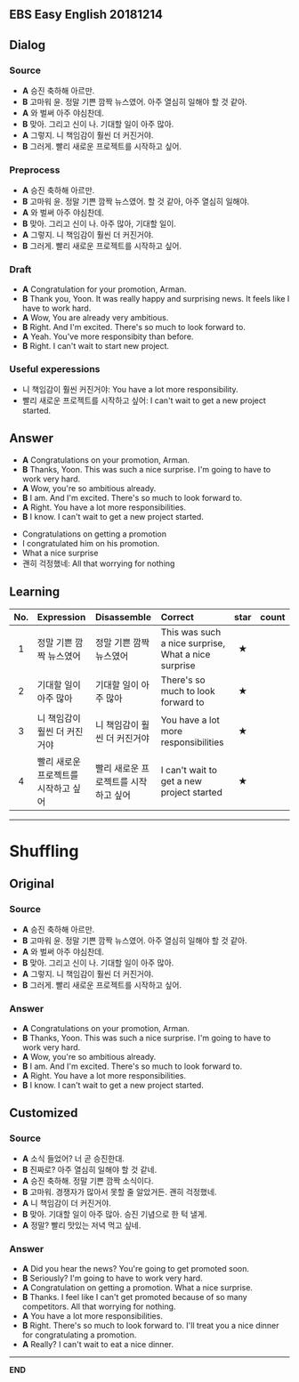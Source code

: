 ## EBS Easy English 20181214

## Dialog

### Source

* **A** 승진 축하해 아르만.  
* **B** 고마워 윤. 정말 기쁜 깜짝 뉴스였어. 아주 열심히 일해야 할 것 같아.
* **A** 와 벌써 아주 야심찬데.   
* **B** 맞아. 그리고 신이 나. 기대할 일이 아주 많아.
* **A** 그렇지. 니 책임감이 훨씬 더 커진거야.
* **B** 그러게. 빨리 새로운 프로젝트를 시작하고 싶어.


### Preprocess

* **A** 승진 축하해 아르만.  
* **B** 고마워 윤. 정말 기쁜 깜짝 뉴스였어. 할 것 같아, 아주 열심히 일해야.
* **A** 와 벌써 아주 야심찬데.   
* **B** 맞아. 그리고 신이 나. 아주 많아, 기대할 일이.
* **A** 그렇지. 니 책임감이 훨씬 더 커진거야.
* **B** 그러게. 빨리 새로운 프로젝트를 시작하고 싶어.

### Draft

* **A** Congratulation for your promotion, Arman.
* **B** Thank you, Yoon. It was really happy and surprising news. It feels like I have to work hard.
* **A** Wow, You are already very ambitious.
* **B** Right. And I'm excited. There's so much to look forward to.
* **A** Yeah. You've more responsibity than before.
* **B** Right. I can't wait to start new project.


### Useful experessions
- 니 책임감이 훨씬 커진거야: You have a lot more responsibility.
- 빨리 새로운 프로젝트를 시작하고 싶어: I can't wait to get a new project started.


## Answer

* **A** Congratulations on your promotion, Arman.
* **B** Thanks, Yoon. This was such a nice surprise. I'm going to have to work very hard.
* **A** Wow, you're so ambitious already.
* **B** I am. And I'm excited. There's so much to look forward to.
* **A** Right. You have a lot more responsibilities.
* **B** I know. I can't wait to get a new project started.

- Congratulations on getting a promotion
- I congratulated him on his promotion.
- What a nice surprise
- 괜히 걱정했네: All that worrying for nothing


## Learning

| No. | Expression | Disassemble | Correct | star | count |
| :---: | :--- | :--- | :--- | :---: | :---: |
| 1 | 정말 기쁜 깜짝 뉴스였어 | 정말 기쁜 깜짝 뉴스였어 |  This was such a nice surprise, What a nice surprise  | ★ |
| 2 | 기대할 일이 아주 많아 | 기대할 일이 아주 많아 |There's so much to look forward to | ★ |
| 3 | 니 책임감이 훨씬 더 커진거야 | 니 책임감이 훨씬 더 커진거야 |You have a lot more responsibilities | ★ |
| 4 |  빨리 새로운 프로젝트를 시작하고 싶어 | 빨리 새로운 프로젝트를 시작하고 싶어 | I can't wait to get a new project started | ★ |

---

# Shuffling

## Original

### Source

* **A** 승진 축하해 아르만.  
* **B** 고마워 윤. 정말 기쁜 깜짝 뉴스였어. 아주 열심히 일해야 할 것 같아.
* **A** 와 벌써 아주 야심찬데.   
* **B** 맞아. 그리고 신이 나. 기대할 일이 아주 많아.
* **A** 그렇지. 니 책임감이 훨씬 더 커진거야.
* **B** 그러게. 빨리 새로운 프로젝트를 시작하고 싶어.

### Answer

* **A** Congratulations on your promotion, Arman.
* **B** Thanks, Yoon. This was such a nice surprise. I'm going to have to work very hard.
* **A** Wow, you're so ambitious already.
* **B** I am. And I'm excited. There's so much to look forward to.
* **A** Right. You have a lot more responsibilities.
* **B** I know. I can't wait to get a new project started.

## Customized

### Source

* **A** 소식 들었어? 너 곧 승진한대.
* **B** 진짜로? 아주 열심히 일해야 할 것 같네.
* **A** 승진 축하해. 정말 기쁜 깜짝 소식이다.
* **B** 고마워. 경쟁자가 많아서 못할 줄 알았거든. 괜히 걱정했네.
* **A** 니 책임감이 더 커진거야.  
* **B** 맞아. 기대할 일이 아주 많아. 승진 기념으로 한 턱 낼게.
* **A** 정말? 빨리 맛있는 저녁 먹고 싶네.

### Answer

* **A** Did you hear the news? You're going to get promoted soon.
* **B** Seriously? I'm going to have to work very hard.
* **A** Congratulation on getting a promotion. What a nice surprise.
* **B** Thanks. I feel like I can't get promoted because of so many competitors. All that worrying for nothing.
* **A** You have a lot more responsibilities.
* **B** Right. There's so much to look forward to. I'll treat you a nice dinner for congratulating a promotion.
* **A** Really? I can't wait to eat a nice dinner.

---

**END**
